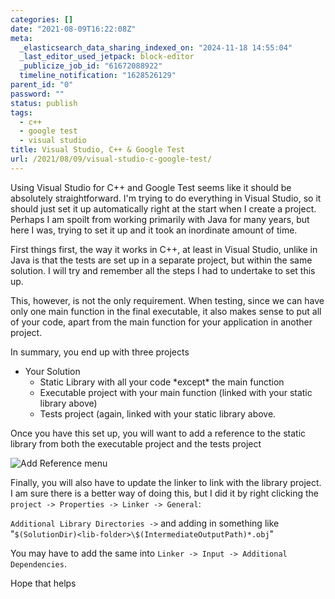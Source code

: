 ```yaml
---
categories: []
date: "2021-08-09T16:22:08Z"
meta:
  _elasticsearch_data_sharing_indexed_on: "2024-11-18 14:55:04"
  _last_editor_used_jetpack: block-editor
  _publicize_job_id: "61672088922"
  timeline_notification: "1628526129"
parent_id: "0"
password: ""
status: publish
tags:
  - c++
  - google test
  - visual studio
title: Visual Studio, C++ & Google Test
url: /2021/08/09/visual-studio-c-google-test/
---
```


Using Visual Studio for C++ and Google Test seems like it should be absolutely
straightforward. I\'m trying to do everything in Visual Studio, so it should
just set it up automatically right at the start when I create a project. Perhaps
I am spoilt from working primarily with Java for many years, but here I was,
trying to set it up and it took an inordinate amount of time.

First things first, the way it works in C++, at least in Visual Studio, unlike
in Java is that the tests are set up in a separate project, but within the same
solution. I will try and remember all the steps I had to undertake to set this
up.

This, however, is not the only requirement. When testing, since we can have only
one main function in the final executable, it also makes sense to put all of
your code, apart from the main function for your application in another project.

<!--more-->

In summary, you end up with three projects

- Your Solution
  - Static Library with all your code \*except\* the main function
  - Executable project with your main function (linked with your static library
    above)
  - Tests project (again, linked with your static library above.

Once you have this set up, you will want to add a reference to the static
library from both the executable project and the tests project

![Add Reference menu](/assets/2021/08/image.png "Add Reference")

Finally, you will also have to update the linker to link with the library
project. I am sure there is a better way of doing this, but I did it by right
clicking the `project -> Properties -> Linker -> General`:

`Additional Library Directories ->` and adding in something like
"`$(SolutionDir)<lib-folder>\$(IntermediateOutputPath)*.obj`"

You may have to add the same into `Linker -> Input -> Additional Dependencies`.

Hope that helps
